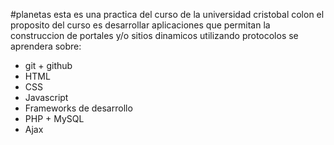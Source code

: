 #planetas
esta es una practica del curso de la universidad cristobal colon
el proposito del curso es desarrollar aplicaciones que permitan la construccion de portales y/o sitios dinamicos utilizando protocolos
se aprendera sobre:
- git + github
- HTML
- CSS
- Javascript
- Frameworks de desarrollo
- PHP + MySQL
- Ajax